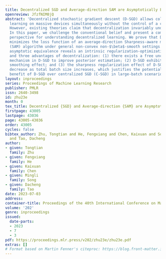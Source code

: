 ```yaml
---
title: Decentralized SGD and Average-direction SAM are Asymptotically Equivalent
openreview: JfzfNIM8jQ
abstract: 'Decentralized stochastic gradient descent (D-SGD) allows collaborative
  learning on massive devices simultaneously without the control of a central server.
  However, existing theories claim that decentralization invariably undermines generalization.
  In this paper, we challenge the conventional belief and present a completely new
  perspective for understanding decentralized learning. We prove that D-SGD implicitly
  minimizes the loss function of an average-direction Sharpness-aware minimization
  (SAM) algorithm under general non-convex non-$\beta$-smooth settings. This surprising
  asymptotic equivalence reveals an intrinsic regularization-optimization trade-off
  and three advantages of decentralization: (1) there exists a free uncertainty evaluation
  mechanism in D-SGD to improve posterior estimation; (2) D-SGD exhibits a gradient
  smoothing effect; and (3) the sharpness regularization effect of D-SGD does not
  decrease as total batch size increases, which justifies the potential generalization
  benefit of D-SGD over centralized SGD (C-SGD) in large-batch scenarios.'
layout: inproceedings
series: Proceedings of Machine Learning Research
publisher: PMLR
issn: 2640-3498
id: zhu23e
month: 0
tex_title: Decentralized {SGD} and Average-direction {SAM} are Asymptotically Equivalent
firstpage: 43005
lastpage: 43036
page: 43005-43036
order: 43005
cycles: false
bibtex_author: Zhu, Tongtian and He, Fengxiang and Chen, Kaixuan and Song, Mingli
  and Tao, Dacheng
author:
- given: Tongtian
  family: Zhu
- given: Fengxiang
  family: He
- given: Kaixuan
  family: Chen
- given: Mingli
  family: Song
- given: Dacheng
  family: Tao
date: 2023-07-03
address: 
container-title: Proceedings of the 40th International Conference on Machine Learning
volume: '202'
genre: inproceedings
issued:
  date-parts:
  - 2023
  - 7
  - 3
pdf: https://proceedings.mlr.press/v202/zhu23e/zhu23e.pdf
extras: []
# Format based on Martin Fenner's citeproc: https://blog.front-matter.io/posts/citeproc-yaml-for-bibliographies/
---
```

